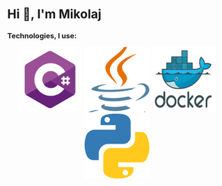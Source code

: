 <h1>Hi 👋, I'm Mikolaj</h1>
<h3>Technologies, I use:</h3>
<p align="center">
  <img style="object-fit: cover;" src="./logos/cs.png" width="150" height="150" alt="cs">
  <img style="object-fit: cover;" src="./logos/java.png" width="150" height="150" alt="cs">
  <img style="object-fit: cover;" src="./logos/docker.png" width="150" height="150" alt="cs">
  <img style="object-fit: cover;" src="./logos/python.png" width="150" height="150" alt="cs">
</p>

